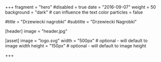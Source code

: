 +++
fragment = "hero"
#disabled = true
date = "2016-09-07"
weight = 50
background = "dark" # can influence the text color
particles = false

#title = "Drzewiecki nagrobki"
#subtitle = "Drzewiecki Nagrobki"

[header]
  image = "header.jpg"

[asset]
  image = "logo.svg"
  width = "500px" # optional - will default to image width
  height = "150px" # optional - will default to image height

+++
